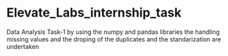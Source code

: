 # Elevate_Labs_internship_task
Data Analysis Task-1
by using the numpy and pandas libraries the handling missing values and the droping of the duplicates and the standarization are undertaken
